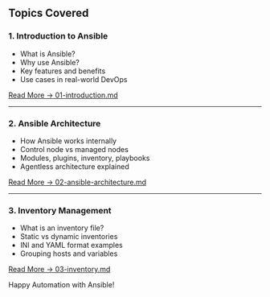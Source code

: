 

##  Topics Covered

### 1.  Introduction to Ansible
- What is Ansible?
- Why use Ansible?
- Key features and benefits
- Use cases in real-world DevOps

[Read More → 01-introduction.md](./01-Introduction.md)

---

### 2.  Ansible Architecture
- How Ansible works internally
- Control node vs managed nodes
- Modules, plugins, inventory, playbooks
- Agentless architecture explained

[Read More → 02-ansible-architecture.md](./02-Architecture.md)

---

### 3. Inventory Management
- What is an inventory file?
- Static vs dynamic inventories
- INI and YAML format examples
- Grouping hosts and variables

 [Read More → 03-inventory.md](./03-Inventory.md)




 Happy Automation with Ansible!
